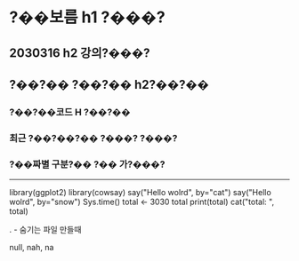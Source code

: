 # ?��보름 h1 ?���?
## 2030316 h2  강의?���?
## ?��?�� ?��?�� h2?��?��
### ?��?��코드 H ?��?��
### 최근 ?��?��?�� ?���? ?���?
### ?��짜별 구분?�� ?�� 가?���? 
---
library(ggplot2)
library(cowsay)
say("Hello wolrd", by="cat")
say("Hello wolrd", by="snow")
Sys.time()
total <- 3030
total
print(total)
cat("total: ", total)

. -  숨기는 파일 만들때

null, nah, na
